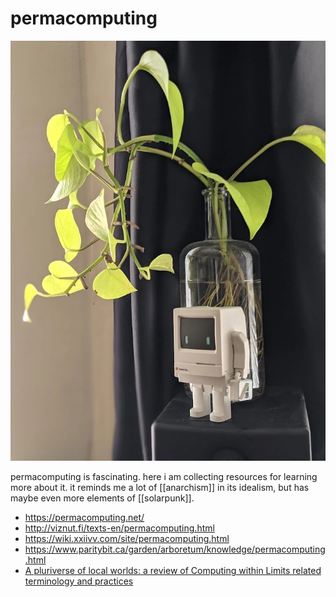 # permacomputing

<img src="resources/img/permacomputing.png"></img>

permacomputing is fascinating. here i am collecting resources for learning more about it. it reminds me a lot of [[anarchism]] in its idealism, but has maybe even more elements of [[solarpunk]].

- https://permacomputing.net/
- http://viznut.fi/texts-en/permacomputing.html
- https://wiki.xxiivv.com/site/permacomputing.html
- https://www.paritybit.ca/garden/arboretum/knowledge/permacomputing.html
- [A pluriverse of local worlds: a review of Computing within
  Limits related terminology and practices](https://computingwithinlimits.org/2021/papers/limits21-devalk.pdf)

